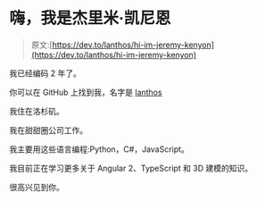 # 嗨，我是杰里米·凯尼恩

> 原文:[https://dev.to/lanthos/hi-im-jeremy-kenyon](https://dev.to/lanthos/hi-im-jeremy-kenyon)

我已经编码 2 年了。

你可以在 GitHub 上找到我，名字是 [lanthos](https://github.com/lanthos)

我住在洛杉矶。

我在甜甜圈公司工作。

我主要用这些语言编程:Python，C#，JavaScript。

我目前正在学习更多关于 Angular 2、TypeScript 和 3D 建模的知识。

很高兴见到你。
